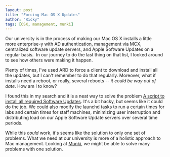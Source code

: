 ```yaml
---
layout: post
title: "Forcing Mac OS X Updates"
author: "Ricky"
tags: [OSX, management, munki]
---
```


Our university is in the process of making our Mac OS X installs a little more enterprise-y with AD authentication, management via MCX, centralized software update servers, and Apple Software Updates on a regular basis.  In our journey to do the last thing on that list, I looked around to see how others were making it happen.

Plenty of times, I've used ARD to force a client to download and install all the updates, but I can't remember to do that regularly.  Moreover, what if installs need a reboot, or really, several reboots -- _it could be way out of date_.  How am I to know?

I found this in my search and it is a neat way to solve the problem [A script to install all required Software Updates](http://hints.macworld.com/comment.php?mode=view&cid=119150).  It's a bit hacky, but seems like it could do the job.  We could also modify the launchd tasks to run a certain times for labs and certain times for staff machines, minimizing user interruption and distributing load on our Apple Software Update servers over several time periods.

While this _could_ work, it's seems like the solution to only one set of problems.  What we need at our university is more of a holistic approach to Mac management.  Looking at [Munki](http://code.google.com/p/munki/), we might be able to solve many problems with one solution.